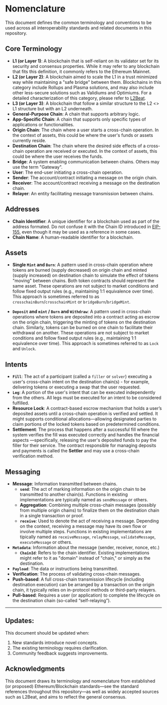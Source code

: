 # Nomenclature

This document defines the common terminology and conventions to be used across all interoperability standards and related documents in this repository.

## Core Terminology

- **L1 (or Layer 1)**: A blockchain that is self-reliant on its validator set for its security and consensus properties. While it may refer to any blockchain that fits this definition, it commonly refers to the Ethereum Mainnet.
- **L2 (or Layer 2)**: A blockchain aimed to scale the L1 in a trust minimized way  while maintaining a "safe bridge" between them. Blockchains in this category include Rollups and Plasma solutions, and may also include other less-secure solutions such as Validiums and Optimiums. For a detailed characterization of this category, please refer to [L2Beat](https://l2beat.com/).
- **L3 (or Layer 3)**: A blockchain that follow a similar structure to the L2 <> L1 structure but with an L2 underneath.
- **General-Purpose Chain**: A chain that supports arbitrary logic.
- **App-Specific Chain**: A chain that supports only specific types of applications or functionalities.
- **Origin Chain**: The chain where a user starts a cross-chain operation. In the context of assets, this could be where the user's funds or assets currently reside.
- **Destination Chain**: The chain where the desired side effects of a cross-chain operation are received or executed. In the context of assets, this could be where the user receives the funds.
- **Bridge**: A system enabling communication between chains. Others may use the term "Gateway".
- **User**: The end-user initiating a cross-chain operation.
- **Sender**: The account/contract initiating a message on the origin chain.
- **Receiver**: The account/contract receiving a message on the destination chain.
- **Relayer**: An entity facilitating message transmission between chains.


## Addresses

- **Chain Identifier**: A unique identifier for a blockchain used as part of the address formated. Do not confuse it with the Chain ID introduced in [EIP-155](https://github.com/ethereum/EIPs/blob/master/EIPS/eip-155.md), even though it may be used as a reference in some cases.
- **Chain Name**: A human-readable identifier for a blockchain.

## Assets

- **Single `Mint` and `Burn`**: A pattern used in cross-chain operation where tokens are burned (supply decreased) on origin chain and minted (supply increased) on destination chain to simulate the effect of tokens "moving" between chains. Both token contracts should represent the same asset. These operations are not subject to market conditions and follow fixed output rules (e.g., maintaining 1:1 equivalence over time). This approach is sometimes referred to as `crosschainBurn`/`crosschainMint` or `bridgeBurn`/`bridgeMint`.

- **`Deposit` and `mint` / `Burn` and `Withdraw`**:  A pattern used in cross-chain operations where tokens are deposited into a contract acting as escrow on the origin chain, triggering the minting of tokens on the destination chain. Similarly, tokens can be burned on one chain to facilitate their withdrawal on another. These operations are not subject to market conditions and follow fixed output rules (e.g., maintaining 1:1 equivalence over time). This approach is sometimes referred to as `Lock` and `Unlock`.

## Intents

- **`Fill`**: The act of a participant (called a `filler` or `solver`) executing a user's cross-chain intent on the destination chain(s) - for example, delivering tokens or executing a swap that the user requested.
- **`Leg`**: A portion of the user's intent that can be executed independently from the others. All legs must be executed for an intent to be considered fulfilled.
- **Resource Lock**: A contract-based escrow mechanism that holds a user’s deposited assets until a cross-chain operation is verified and settled. It might supports conditional allocations—allowing designated parties to claim portions of the locked tokens based on predetermined conditions.
- **Settlement**: The process that happens after a successful fill where the system verifies the fill was executed correctly and handles the financial aspects —specifically, releasing the user's deposited funds to pay the filler for their service. The contract responsible for managing deposits and payments is called the **Settler** and may use a cross-chain verification method.

## Messaging

- **Message**: Information transmitted between chains.
  - **`send`**: The act of marking information on the origin chain to be transmitted to another chain(s). Functions in existing implementations are typically named as `sendMessage` or others.
  - **Aggregation**: Combining multiple cross-chain messages (possibly from multiple origin chains) to finalize them on the destination chain in a single transaction or proof.
  - **`receive`**: Used to denote the act of receiving a message. Depending on the context, receiving a message may have its own flow or involve multiple steps. Functions in existing implementations are tipically named as `receiveMessage`, `relayMessage`, `validateMessage`, `executeMessage` or others.
- **`Metadata`**: Information about the message (sender, receiver, nonce, etc.)
  - **`ChainId`**: Refers to the chain identifier. Existing implementations might refer to it as "domain" instead of "chain," or simply as the destination.
- **`Payload`**: The data or instructions being transmitted.
- **Verification**: The process of validating cross-chain messages.
- **Push-based**: A full cross-chain transmission lifecycle (including destination execution) can be arranged by a transaction on the origin chain, it typically relies on in-protocol methods or third-party relayers.
- **Pull-based**: Requires a user (or application) to complete the lifecycle on the destination chain (so-called “self-relaying”).
 


---



## Updates:

This document should be updated when:
1. New standards introduce novel concepts.
2. The existing terminology requires clarification.
3. Community feedback suggests improvements.

## Acknowledgments

This document draws its terminology and nomenclature from established (or proposed) Ethereum/Blockchain standards—see the standard references throughout this repository—as well as widely accepted sources such as L2Beat, and aims to reflect the general consensus.
